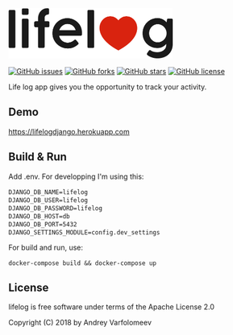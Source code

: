 <p align="left"><img src="logo/horizontal.png" alt="lifelog" height="100px"></p>

[![GitHub issues](https://img.shields.io/github/issues/andreyvpng/lifelog.svg)](https://github.com/andreyvpng/lifelog/issues)
[![GitHub forks](https://img.shields.io/github/forks/andreyvpng/lifelog.svg)](https://github.com/andreyvpng/lifelog/network)
[![GitHub stars](https://img.shields.io/github/stars/andreyvpng/lifelog.svg)](https://github.com/andreyvpng/lifelog/stargazers)
[![GitHub license](https://img.shields.io/github/license/andreyvpng/lifelog.svg)](https://github.com/andreyvpng/lifelog/blob/master/LICENSE)

Life log app gives you the opportunity to track your activity.

## Demo

https://lifelogdjango.herokuapp.com

## Build & Run

Add .env. For developping I'm using this:

    DJANGO_DB_NAME=lifelog
    DJANGO_DB_USER=lifelog
    DJANGO_DB_PASSWORD=lifelog
    DJANGO_DB_HOST=db
    DJANGO_DB_PORT=5432
    DJANGO_SETTINGS_MODULE=config.dev_settings

For build and run, use:

    docker-compose build && docker-compose up

## License

lifelog is free software under terms of the Apache License 2.0

Copyright (C) 2018 by Andrey Varfolomeev
